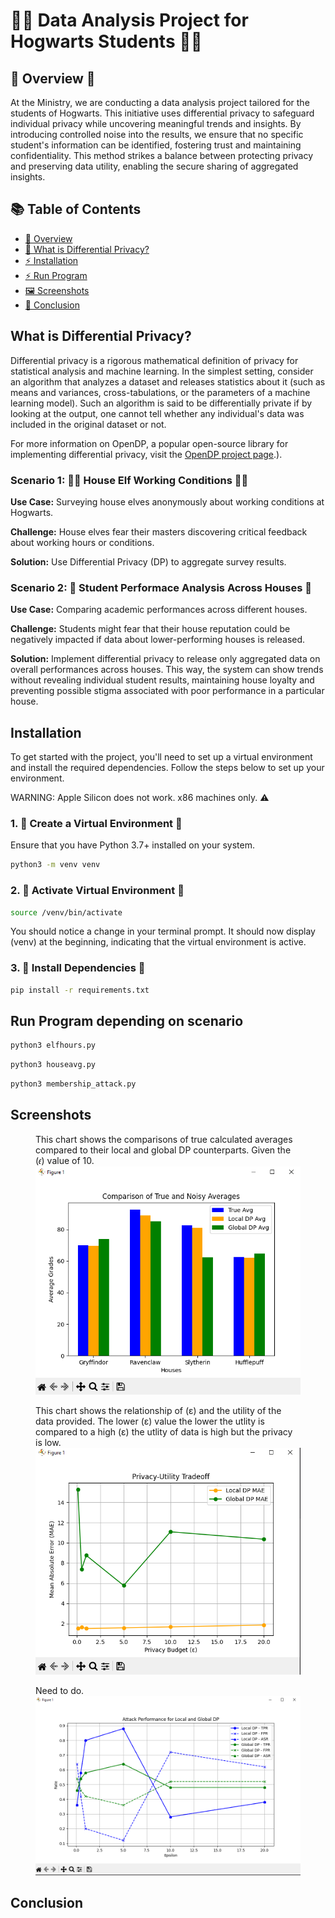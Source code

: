 # 🧙‍♀️ Data Analysis Project for Hogwarts Students 🧙‍♂️ 

## 🦉 Overview 🦉
At the Ministry, we are conducting a data analysis project tailored for the students of Hogwarts. This initiative uses differential privacy to safeguard individual privacy while uncovering meaningful trends and insights. By introducing controlled noise into the results, we ensure that no specific student's information can be identified, fostering trust and maintaining confidentiality. This method strikes a balance between protecting privacy and preserving data utility, enabling the secure sharing of aggregated insights.

## 📚 Table of Contents

- [🦉 Overview](#Overview)
- [🤔 What is Differential Privacy?](#what-is-differential-privacy)
- [⚡️ Installation](#installation)
- [⚡️ Run Program](#run-program-depending-on-scenario)
- [🖼️ Screenshots](#screenshots)
- [📜 Conclusion](#conclusion)

## What is Differential Privacy?

Differential privacy is a rigorous mathematical definition of privacy for statistical analysis and machine learning. In the simplest setting, consider an algorithm that analyzes a dataset and releases statistics about it (such as means and variances, cross-tabulations, or the parameters of a machine learning model). Such an algorithm is said to be differentially private if by looking at the output, one cannot tell whether any individual's data was included in the original dataset or not.

For more information on OpenDP, a popular open-source library for implementing differential privacy, visit the [OpenDP project page](https://opendp.org/about#:~:text=Differential%20privacy%20is%20a%20rigorous,of%20a%20machine%20learning%20model).).

### Scenario 1: 🧝‍♂️ House Elf Working Conditions 🧝‍♀️

**Use Case:** Surveying house elves anonymously about working conditions at Hogwarts.  

**Challenge:** House elves fear their masters discovering critical feedback about working hours or conditions.  

**Solution:** Use Differential Privacy (DP) to aggregate survey results.  

### Scenario 2: 🦁 Student Performace Analysis Across Houses 🐍

**Use Case:** Comparing academic performances across different houses.  

**Challenge:** Students might fear that their house reputation could be negatively impacted if data about lower-performing houses is released.  

**Solution:** Implement differential privacy to release only aggregated data on overall performances across houses. This way, the system can show trends without revealing individual student results, maintaining house loyalty and preventing possible stigma associated with poor performance in a particular house.  


## Installation 

To get started with the project, you'll need to set up a virtual environment and install the
required dependencies. Follow the steps below to set up your environment.

WARNING: Apple Silicon does not work. x86 machines only. ⚠️

### 1. 🧪 Create a Virtual Environment 🧪

Ensure that you have Python 3.7+ installed on your system.
```bash
python3 -m venv venv
```

### 2. 🔮 Activate Virtual Environment 🔮

```bash
source /venv/bin/activate
```
You should notice a change in your terminal prompt. It should now display (venv) at the beginning, indicating that the virtual environment is active.

### 3. 📜 Install Dependencies 📜
```bash
pip install -r requirements.txt
```

## Run Program depending on scenario
```bash
python3 elfhours.py
```
```bash
python3 houseavg.py
```
```bash
python3 membership_attack.py
```

## Screenshots
<figure>
  <figcaption>This chart shows the comparisons of true calculated averages compared to their local and global DP counterparts. Given the (𝜖) value of 10.</figcaption>
  <img src="images/comparisonNoisy.png" alt="Comparison of True and Noisy Averages">
</figure>

<figure>
  <figcaption> 
    This chart shows the relationship of (ε) and the utility of the data provided. The lower (ε) value
    the lower the utlity is compared to a high (ε) the utlity of data is high but the privacy is low.
  </figcaption>
  <img src="images/privacyTradeoff.png" alt="Comparison of Privacy">
</figure>

<figure>
  <figcaption>Need to do.</figcaption>
  <img src="images/attackPerformance.png" alt="Attack Performance">
</figure>

## Conclusion


